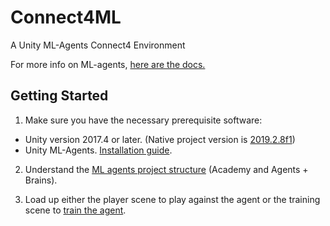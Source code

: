 # Connect4ML
A Unity ML-Agents Connect4 Environment

For more info on ML-agents, [here are the docs.](https://github.com/Unity-Technologies/ml-agents/tree/master/docs)

## Getting Started
  1. Make sure you have the necessary prerequisite software:
  * Unity version 2017.4 or later. (Native project version is [2019.2.8f1](https://unity3d.com/unity/whats-new/2019.2.8))
  * Unity ML-Agents. [Installation guide](https://github.com/Unity-Technologies/ml-agents/blob/master/docs/Installation.md).
  
  2. Understand the [ML agents project structure](https://github.com/Unity-Technologies/ml-agents/blob/master/docs/ML-Agents-Overview.md) (Academy and Agents + Brains).
  
  3. Load up either the player scene to play against the agent or the training scene to [train the agent](https://github.com/Unity-Technologies/ml-agents/blob/master/docs/Training-ML-Agents.md).
